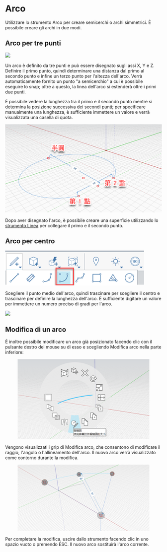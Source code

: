 # Arco 

Utilizzare lo strumento Arco per creare semicerchi o archi simmetrici. È possibile creare gli archi in due modi.

## Arco per tre punti

![](../.gitbook/assets/arc\_three\_pts.png)

Un arco è definito da tre punti e può essere disegnato sugli assi X, Y e Z. Definire il primo punto, quindi determinare una distanza dal primo al secondo punto e infine un terzo punto per l'altezza dell'arco. Verrà automaticamente fornito un punto "a semicerchio" a cui è possibile eseguire lo snap; oltre a questo, la linea dell'arco si estenderà oltre i primi due punti.

È possibile vedere la lunghezza tra il primo e il secondo punto mentre si determina la posizione successiva dei secondi punti; per specificare manualmente una lunghezza, è sufficiente immettere un valore e verrà visualizzata una casella di quota.

![](../.gitbook/assets/arc-by-three-pts.png)

Dopo aver disegnato l'arco, è possibile creare una superficie utilizzando lo [strumento Linea](line-tool.md) per collegare il primo e il secondo punto.

## Arco per centro

![](<../.gitbook/assets/arc-by-center (1).png>)

Scegliere il punto medio dell'arco, quindi trascinare per scegliere il centro e trascinare per definire la lunghezza dell'arco. È sufficiente digitare un valore per immettere un numero preciso di gradi per l'arco.

![](../.gitbook/assets/arc\_circle\_demo.gif)

## Modifica di un arco

È inoltre possibile modificare un arco già posizionato facendo clic con il pulsante destro del mouse su di esso e scegliendo Modifica arco nella parte inferiore:

<figure><img src="../.gitbook/assets/image (12).png" alt=""><figcaption></figcaption></figure>

Vengono visualizzati i grip di Modifica arco, che consentono di modificare il raggio, l'angolo o l'allineamento dell'arco. Il nuovo arco verrà visualizzato come contorno durante la modifica.

<figure><img src="../.gitbook/assets/image (11).png" alt=""><figcaption></figcaption></figure>

Per completare la modifica, uscire dallo strumento facendo clic in uno spazio vuoto o premendo ESC. Il nuovo arco sostituirà l'arco corrente.

